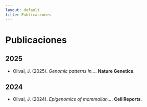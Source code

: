 ```yaml
---
layout: default
title: Publicaciones
---
```


# Publicaciones

## 2025

- Olival, J. (2025). *Genomic patterns in...*. **Nature Genetics**.

## 2024

- Olival, J. (2024). *Epigenomics of mammalian...*. **Cell Reports**.
